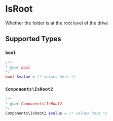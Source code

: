 # IsRoot

Whether the folder is at the root level of the drive


## Supported Types

### `bool`

```php
/**
* @var bool
*/
bool $value = /* values here */
```

### `Components\IsRoot2`

```php
/**
* @var Components\IsRoot2
*/
Components\IsRoot2 $value = /* values here */
```

